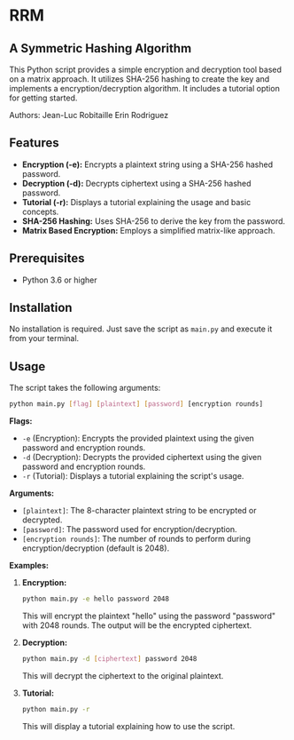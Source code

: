 # RRM
## A Symmetric Hashing Algorithm
This Python script provides a simple encryption and decryption tool based on a matrix approach. 
It utilizes SHA-256 hashing to create the key and implements a encryption/decryption 
algorithm. It includes a tutorial option for getting started.

Authors: 
Jean-Luc Robitaille
Erin Rodriguez

## Features

*   **Encryption (-e):** Encrypts a plaintext string using a SHA-256 hashed password.
*   **Decryption (-d):** Decrypts ciphertext using a SHA-256 hashed password.
*   **Tutorial (-r):**  Displays a tutorial explaining the usage and basic concepts.
*   **SHA-256 Hashing:**  Uses SHA-256 to derive the key from the password.
*   **Matrix Based Encryption:**  Employs a simplified matrix-like approach.

## Prerequisites

*   Python 3.6 or higher

## Installation

No installation is required.  Just save the script as `main.py` and execute it from your 
terminal.

## Usage

The script takes the following arguments:

```bash
python main.py [flag] [plaintext] [password] [encryption rounds]
```

**Flags:**

*   `-e` (Encryption): Encrypts the provided plaintext using the given password and encryption 
rounds.
*   `-d` (Decryption): Decrypts the provided ciphertext using the given password and encryption 
rounds.
*   `-r` (Tutorial):  Displays a tutorial explaining the script's usage.

**Arguments:**

*   `[plaintext]`: The 8-character plaintext string to be encrypted or decrypted.
*   `[password]`: The password used for encryption/decryption.
*   `[encryption rounds]`: The number of rounds to perform during encryption/decryption (default 
is 2048).

**Examples:**

1.  **Encryption:**

    ```bash
    python main.py -e hello password 2048
    ```

    This will encrypt the plaintext "hello" using the password "password" with 2048 rounds. The 
output will be the encrypted ciphertext.

2.  **Decryption:**

    ```bash
    python main.py -d [ciphertext] password 2048
    ```

    This will decrypt the ciphertext to the original plaintext.

3.  **Tutorial:**

    ```bash
    python main.py -r
    ```

    This will display a tutorial explaining how to use the script.
    
